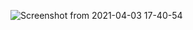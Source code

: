 ![Screenshot from 2021-04-03 17-40-54](https://user-images.githubusercontent.com/66827110/113491621-22052800-94ca-11eb-8407-302349ed82bf.png)



